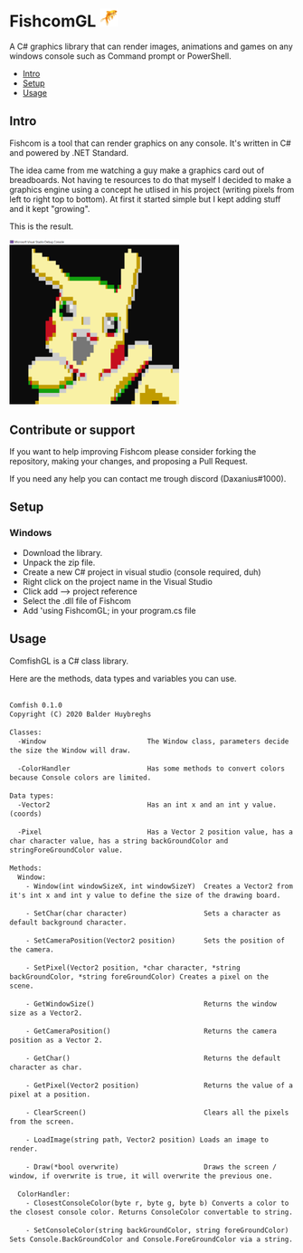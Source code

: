 <h1>FishcomGL <img src="icon.png" alt="FishcomGL logo" width=32></h1>

A C# graphics library that can render images, animations and games on any windows console such as Command prompt or PowerShell.

* [Intro](#intro)
* [Setup](#setup)
* [Usage](#usage)

## Intro
Fishcom is a tool that can render graphics on any console.
It's written in C# and powered by .NET Standard.

The idea came from me watching a guy make a graphics card out of breadboards.
Not having te resources to do that myself I decided to make a graphics engine using a concept
he utlised in his project (writing pixels from left to right top to bottom). At first it started simple
but I kept adding stuff and it kept "growing".

This is the result.

<img src="Examples/ExampleImage.png" alt="Example image" width=300>

## Contribute or support
If you want to help improving Fishcom please consider forking the repository, making your changes, and proposing a Pull Request.

If you need any help you can contact me trough discord (Daxanius#1000).

## Setup

### Windows
- Download the library.
- Unpack the zip file.
- Create a new C# project in visual studio (console required, duh)
- Right click on the project name in the Visual Studio
- Click add --> project reference
- Select the .dll file of Fishcom
- Add 'using FishcomGL; in your program.cs file


## Usage

ComfishGL is a C# class library.

Here are the methods, data types and variables you can use.

```

Comfish 0.1.0
Copyright (C) 2020 Balder Huybreghs

Classes:
  -Window                         The Window class, parameters decide the size the Window will draw.

  -ColorHandler                   Has some methods to convert colors because Console colors are limited.

Data types:
  -Vector2                        Has an int x and an int y value. (coords)

  -Pixel                          Has a Vector 2 position value, has a char character value, has a string backGroundColor and stringForeGroundColor value.

Methods:
  Window:
    - Window(int windowSizeX, int windowSizeY)  Creates a Vector2 from it's int x and int y value to define the size of the drawing board.
    
    - SetChar(char character)                   Sets a character as default background character.
    
    - SetCameraPosition(Vector2 position)       Sets the position of the camera.
    
    - SetPixel(Vector2 position, *char character, *string backGroundColor, *string foreGroundColor) Creates a pixel on the scene.
    
    - GetWindowSize()                           Returns the window size as a Vector2.
    
    - GetCameraPosition()                       Returns the camera position as a Vector 2.
    
    - GetChar()                                 Returns the default character as char.
    
    - GetPixel(Vector2 position)                Returns the value of a pixel at a position.
    
    - ClearScreen()                             Clears all the pixels from the screen.
    
    - LoadImage(string path, Vector2 position) Loads an image to render.
    
    - Draw(*bool overwrite)                     Draws the screen / window, if overwrite is true, it will overwrite the previous one.
  
  ColorHandler:
    - ClosestConsoleColor(byte r, byte g, byte b) Converts a color to the closest console color. Returns ConsoleColor convertable to string.
    
    - SetConsoleColor(string backGroundColor, string foreGroundColor) Sets Console.BackGroundColor and Console.ForeGroundColor via a string.
 

```
